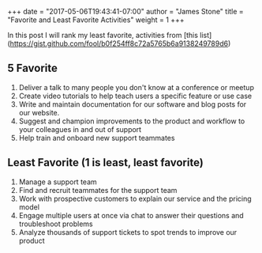 +++
date = "2017-05-06T19:43:41-07:00"
author = "James Stone"
title = "Favorite and Least Favorite Activities"
weight = 1
+++

In this post I will rank my least favorite, activities from [this list] (https://gist.github.com/fool/b0f254ff8c72a5765b6a9138249789d6)

## 5 Favorite

1. Deliver a talk to many people you don't know at a conference or meetup
2. Create video tutorials to help teach users a specific feature or use case
3. Write and maintain documentation for our software and blog posts for our website.
4. Suggest and champion improvements to the product and workflow to your colleagues in and out of support
5. Help train and onboard new support teammates

## Least Favorite (1 is least, least favorite)

1. Manage a support team
2. Find and recruit teammates for the support team
3. Work with prospective customers to explain our service and the pricing model
4. Engage multiple users at once via chat to answer their questions and troubleshoot problems
5. Analyze thousands of support tickets to spot trends to improve our product